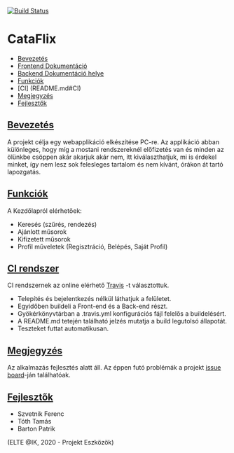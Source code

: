 [![Build Status](https://travis-ci.org/Stalidald/Cataflix.svg?branch=develop)](https://travis-ci.org/Stalidald/Cataflix)
# CataFlix

* [Bevezetés](README.md#intro)
* [Frontend Dokumentáció](/CataflixFrontEnd/README.md)
* [Backend Dokumentáció helye](/CataflixBackEnd/README.md)
* [Funkciók](README.md#features)
* [CI] (README.md#CI)
* [Megjegyzés](README.md#notification)
* [Fejlesztők](README.md#developers)


## [Bevezetés](#intro)

A projekt célja egy webapplikáció elkészítése PC-re. Az applikáció abban különleges, hogy míg a mostani rendszereknél előfizetés van és minden az ölünkbe csöppen akár akarjuk akár nem, itt kiválaszthatjuk, mi is érdekel minket, így nem lesz sok felesleges tartalom és nem kívánt, órákon át tartó lapozgatás.

## [Funkciók](#features)

A Kezdőlapról elérhetőek: 
* Keresés (szűrés, rendezés)
* Ajánlott műsorok
* Kifizetett műsorok
* Profil műveletek (Regisztráció, Belépés, Saját Profil)

## [CI rendszer](#CI)
CI rendszernek az online elérhető [Travis](https://travis-ci.org/) -t választottuk. 
* Telepítés és bejelentkezés nélkül láthatjuk a felületet.
* Egyidőben buildeli a Front-end és a Back-end részt.
* Gyökérkönyvtárban a .travis.yml konfigurációs fájl felelős a buildelésért.
* A README.md tetején található jelzés mutatja a build legutolsó állapotát.
* Teszteket futtat automatikusan.

## [Megjegyzés](#notification)

Az alkalmazás fejlesztés alatt áll. Az éppen futó problémák a projekt [issue board](https://github.com/Stalidald/Cataflix/issues)-ján találhatóak.

## [Fejlesztők](#developers)

* Szvetnik Ferenc
* Tóth Tamás
* Barton Patrik

(ELTE @IK, 2020 - Projekt Eszközök)

